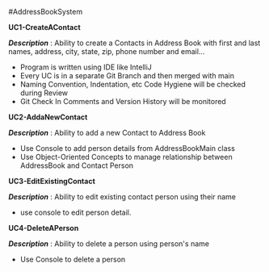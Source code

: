 #AddressBookSystem

**UC1-CreateAContact**

**_Description_** : Ability to create a Contacts in Address Book with first and last names, address, city, state, zip, phone number and email...
- Program is written using IDE like IntelliJ
- Every UC is in a separate Git Branch and then merged with main
- Naming Convention, Indentation, etc Code Hygiene will be checked during
  Review
- Git Check In Comments and Version History will be monitored

**UC2-AddaNewContact**

**_Description_** : Ability to add a new Contact to Address Book 
- Use Console to add person details from AddressBookMain class 
- Use Object-Oriented Concepts to manage relationship between AddressBook and Contact Person

**UC3-EditExistingContact**

**_Description_** : Ability to edit existing contact person using their name
- use console to edit person detail.

**UC4-DeleteAPerson**

**_Description_** : Ability to delete a person using person's name 
- Use Console to delete a person
